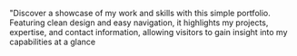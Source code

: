 "Discover a showcase of my work and skills with this simple portfolio. Featuring clean design and easy navigation, it highlights my projects, expertise, and contact information, allowing visitors to gain insight into my capabilities at a glance